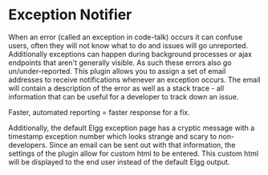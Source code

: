 # Exception Notifier

When an error (called an exception in code-talk) occurs it can confuse users,
often they will not know what to do and issues will go unreported.  Additionally
exceptions can happen during background processes or ajax endpoints that aren't
generally visible.  As such these errors also go un/under-reported.  This plugin
allows you to assign a set of email addresses to receive notifications whenever
an exception occurs.  The email will contain a description of the error as well
as a stack trace - all information that can be useful for a developer to track
down an issue.

Faster, automated reporting = faster response for a fix.


Additionally, the default Elgg exception page has a cryptic message with a
timestamp exception number which looks strange and scary to non-developers. 
Since an email can be sent out with that information, the settings of the plugin
allow for custom html to be entered.  This custom html will be displayed to the
end user instead of the default Elgg output.
